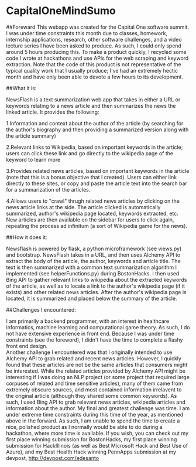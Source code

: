 # CapitalOneMindSumo

##Foreward
This webapp was created for the Capital One software summit.   I was under time constraints this month due to classes, homework, internship applications, research, other software challenges, and a video lecture series  I have been asked to produce.  As such, I could only spend around 5 hours producing this.  To make a product quickly, I recycled some code I wrote at hackathons  and use APIs for the web scraping and keyword extraction. Note that the code of this product is not  representative of the typical quality work that I usually produce; I've had an extremely hectic month and have only been able to devote a few hours to its development.

##What it is:

NewsFlash is a text summarization web app that takes in either a URL or keywords relating to a news article and then summarizes the news the linked article.  It provides the following:

1.Information and context about the author of the article (by searching for the author's biography and then providing a summarized version along with the article summary)

2.Relevant links to Wikipedia, based on important keywords in the article; users can click these link and go directly to the wikipedia page of the keyword to learn more

3.Provides related news articles, based on important keywords in the article (note that this is a bonus objective that I created). Users can either link directly  to these sites, or copy and paste the article text into the search bar for a summarization of the articles.

4.Allows users to "crawl" thrugh related news articles by clicking on the news article links at the side.  The article clicked is automatically summarized, author's wikipedia page located, keywords extracted, etc.  New articles are then available on the sidebar for users to click again, repeating the process ad infinitum (a sort of Wikipedia game for the news).



##How it does it:

Newsflash is powered by flask, a python microframework (see views.py) and bootstrap. NewsFlash takes in a URL, and then uses Alchemy API to extract the body of the article, the author, keywords and article title.  The text is then summarized with a common text summarization algorithm I implemented (see helperFunctions.py) during BostonHacks. I then used Bing API to gather relevant links to wikipedia about the extracted keywords of the article, as well as to locate a link to the author's wikipedia page (if it exists) and other related news articles.  After the author's wikipedia page is located, it is summarized and placed below the summary of the article.


##Challenges I encountered: 

I am primarily a backend programmer, with an interest in healthcare informatics, machine learning and computational game theory.  As such, I do not have extensive experience in front end.  Because I was under time constraints (see the foreword), I didn't have the time to complete a flashy front end design.  
Another challenge I encountered was that I originally intended to use Alchemy API to grab related and recent news articles.  However, I quickly found that these articles are not be the same articles that consumers might be interested.  While the related articles provided by Alchemy API might be interesting if I was doing an NLP project  (or some project that required large corpuses of related and time sensitive articles), many of them came from extremely obscure sources, and most contained information irrelavent to the original article (although they shared some common keywords).  As such, I used Bing API to grab relevant news articles, wikipedia articles and information about the author.
My final and greatest challenge was time. I am under extreme time constraints during this time of the year, as mentioned above in the forward.  As such, I am unable to spend the time to create a nice, polished product as I normally would be able to do during a hackathon, where more time is available.  If you wish, you can check out my first place winning submission for BostonHacks, my first place winning submission for HackIllinois (as well as Best Microsoft Hack and Best Use of Azure), and my Best Health Hack winning PennApps submission at my devpost, http://devpost.com/edesanto


